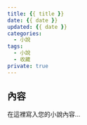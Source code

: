 ```yaml
---
title: {{ title }}
date: {{ date }}
updated: {{ date }}
categories: 
  - 小說
tags: 
  - 小說
  - 收藏
private: true
---
```


<!-- 這是一篇私密文章，只會在本地顯示，不會發布到公開網站 -->

## 內容

在這裡寫入您的小說內容...

<!-- 文章結束 --> 